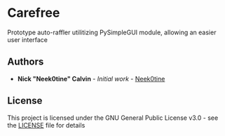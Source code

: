 # Carefree

Prototype auto-raffler utilitizing PySimpleGUI module, allowing an easier user interface

## Authors

* **Nick "Neek0tine" Calvin** - *Initial work* - [Neek0tine](https://github.com/Neek0tine)

## License

This project is licensed under the GNU General Public License v3.0 - see the [LICENSE](https://github.com/Neek0tine/Carefree/blob/master/LICENSE) file for details

